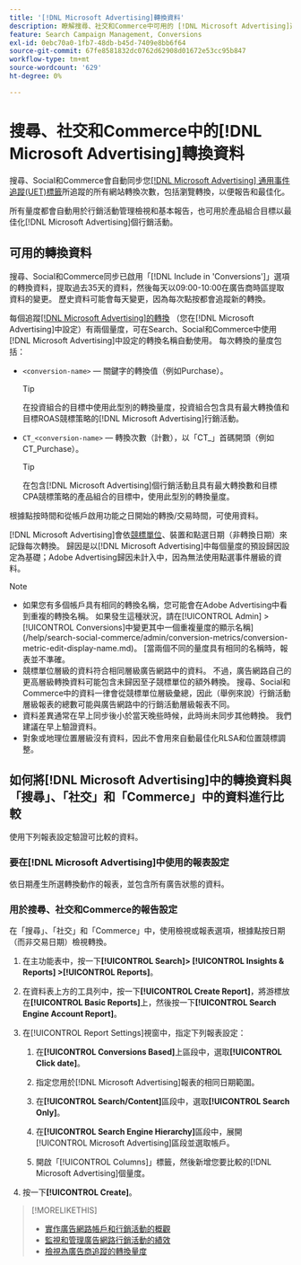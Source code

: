 ```yaml
---
title: '[!DNL Microsoft Advertising]轉換資料'
description: 瞭解搜尋、社交和Commerce中可用的 [!DNL Microsoft Advertising]追蹤轉換資料型別。
feature: Search Campaign Management, Conversions
exl-id: 0ebc70a0-1fb7-48db-b45d-7409e8bb6f64
source-git-commit: 67fe8581832dc0762d62908d01672e53cc95b847
workflow-type: tm+mt
source-wordcount: '629'
ht-degree: 0%

---
```


# 搜尋、社交和Commerce中的[!DNL Microsoft Advertising]轉換資料

搜尋、Social和Commerce會自動同步您[[!DNL Microsoft Advertising] 通用事件追蹤(UET)標籤](https://about.ads.microsoft.com/solutions/tools/universal-event-tracking)所追蹤的所有網站轉換次數，包括瀏覽轉換，以便報告和最佳化。

所有量度都會自動用於行銷活動管理檢視和基本報告，也可用於產品組合目標以最佳化[!DNL Microsoft Advertising]個行銷活動。

## 可用的轉換資料

搜尋、Social和Commerce同步已啟用「[!DNL Include in 'Conversions']」選項的轉換資料，提取過去35天的資料，然後每天以09:00-10:00在廣告商時區提取資料的變更。 歷史資料可能會每天變更，因為每次點按都會追蹤新的轉換。

每個追蹤[[!DNL Microsoft Advertising]的轉換](https://help.ads.microsoft.com/apex/index/3/en-us/n5012) （您在[!DNL Microsoft Advertising]中設定）有兩個量度，可在Search、Social和Commerce中使用[!DNL Microsoft Advertising]中設定的轉換名稱自動使用。 每次轉換的量度包括：

* `<conversion-name>` — 關鍵字的轉換值（例如Purchase）。

  >[!TIP]
  >
  >在投資組合的目標中使用此型別的轉換量度，投資組合包含具有最大轉換值和目標ROAS競標策略的[!DNL Microsoft Advertising]行銷活動。

* `CT_<conversion-name>` — 轉換次數（計數），以「CT_」首碼開頭（例如CT_Purchase）。

  >[!TIP]
  >
  >在包含[!DNL Microsoft Advertising]個行銷活動且具有最大轉換數和目標CPA競標策略的產品組合的目標中，使用此型別的轉換量度。

根據點按時間和從帳戶啟用功能之日開始的轉換/交易時間，可使用資料。

[!DNL Microsoft Advertising]會依[競標單位](/help/search-social-commerce/glossary.md#a-b)、裝置和點選日期（非轉換日期）來記錄每次轉換。 歸因是以[!DNL Microsoft Advertising]中每個量度的預設歸因設定為基礎；Adobe Advertising歸因未計入中，因為無法使用點選事件層級的資料。

>[!NOTE]
>
>* 如果您有多個帳戶具有相同的轉換名稱，您可能會在Adobe Advertising中看到重複的轉換名稱。 如果發生這種狀況，請在[!UICONTROL Admin] > [!UICONTROL Conversions]中變更其中一個重複量度的顯示名稱](/help/search-social-commerce/admin/conversion-metrics/conversion-metric-edit-display-name.md)。 [當兩個不同的量度具有相同的名稱時，報表並不準確。
>* 競標單位層級的資料符合相同層級廣告網路中的資料。 不過，廣告網路自己的更高層級轉換資料可能包含未歸因至子競標單位的額外轉換。 搜尋、Social和Commerce中的資料一律會從競標單位層級彙總，因此（舉例來說）行銷活動層級報表的總數可能與廣告網路中的行銷活動層級報表不同。
>* 資料差異通常在早上同步後小於當天晚些時候，此時尚未同步其他轉換。 我們建議在早上驗證資料。
>* 對象或地理位置層級沒有資料，因此不會用來自動最佳化RLSA和位置競標調整。

## 如何將[!DNL Microsoft Advertising]中的轉換資料與「搜尋」、「社交」和「Commerce」中的資料進行比較

使用下列報表設定驗證可比較的資料。

### 要在[!DNL Microsoft Advertising]中使用的報表設定

依日期產生所選轉換動作的報表，並包含所有廣告狀態的資料。

### 用於搜尋、社交和Commerce的報告設定

在「搜尋」、「社交」和「Commerce」中，使用檢視或報表選項，根據點按日期（而非交易日期）檢視轉換。

1. 在主功能表中，按一下&#x200B;**[!UICONTROL Search]> [!UICONTROL Insights & Reports] >[!UICONTROL Reports]**。

1. 在資料表上方的工具列中，按一下&#x200B;**[!UICONTROL Create Report]**，將游標放在&#x200B;**[!UICONTROL Basic Reports]**&#x200B;上，然後按一下&#x200B;**[!UICONTROL Search Engine Account Report]**。

1. 在[!UICONTROL Report Settings]視窗中，指定下列報表設定：

   1. 在&#x200B;**[!UICONTROL Conversions Based]**&#x200B;上區段中，選取&#x200B;**[!UICONTROL Click date]**。

   1. 指定您用於[!DNL Microsoft Advertising]報表的相同日期範圍。

   1. 在&#x200B;**[!UICONTROL Search/Content]**&#x200B;區段中，選取&#x200B;**[!UICONTROL Search Only]**。

   1. 在&#x200B;**[!UICONTROL Search Engine Hierarchy]**&#x200B;區段中，展開[!UICONTROL Microsoft Advertising]區段並選取帳戶。

   1. 開啟「[!UICONTROL Columns]」標籤，然後新增您要比較的[!DNL Microsoft Advertising]個量度。

1. 按一下&#x200B;**[!UICONTROL Create]**。

>[!MORELIKETHIS]
>
>* [實作廣告網路帳戶和行銷活動的概觀](campaign-implemention-overview.md)
>* [監視和管理廣告網路行銷活動的績效](monitor-performance-campaigns.md)
>* [檢視為廣告商追蹤的轉換量度](/help/search-social-commerce/admin/conversion-metrics/conversion-metric-view-tracked.md)
